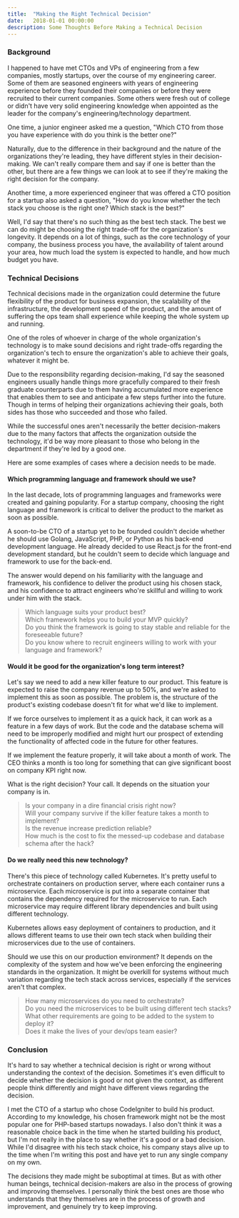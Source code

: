 ```yaml
---
title:  "Making the Right Technical Decision"
date:   2018-01-01 00:00:00
description: Some Thoughts Before Making a Technical Decision
---
```


### Background

I happened to have met CTOs and VPs of engineering from a few companies, mostly startups, over the course of my engineering career. Some of them are seasoned engineers with years of engineering experience before they founded their companies or before they were recruited to their current companies. Some others were fresh out of college or didn't have very solid engineering knowledge when appointed as the leader for the company's engineering/technology department.

One time, a junior engineer asked me a question, "Which CTO from those you have experience with do you think is the better one?"

Naturally, due to the difference in their background and the nature of the organizations they're leading, they have different styles in their decision-making. We can't really compare them and say if one is better than the other, but there are a few things we can look at to see if they're making the right decision for the company.

Another time, a more experienced engineer that was offered a CTO position for a startup also asked a question, "How do you know whether the tech stack you choose is the right one? Which stack is the best?"

Well, I'd say that there's no such thing as the best tech stack. The best we can do might be choosing the right trade-off for the organization's longevity. It depends on a lot of things, such as the core technology of your company, the business process you have, the availability of talent around your area, how much load the system is expected to handle, and how much budget you have.

### Technical Decisions

Technical decisions made in the organization could determine the future flexibility of the product for business expansion, the scalability of the infrastructure, the development speed of the product, and the amount of suffering the ops team shall experience while keeping the whole system up and running.

One of the roles of whoever in charge of the whole organization's technology is to make sound decisions and right trade-offs regarding the organization's tech to ensure the organization's able to achieve their goals, whatever it might be.

Due to the responsibility regarding decision-making, I'd say the seasoned engineers usually handle things more gracefully compared to their fresh graduate counterparts due to them having accumulated more experience that enables them to see and anticipate a few steps further into the future. Though in terms of helping their organizations achieving their goals, both sides has those who succeeded and those who failed.

While the successful ones aren't necessarily the better decision-makers due to the many factors that affects the organization outside the technology, it'd be way more pleasant to those who belong in the department if they're led by a good one.

Here are some examples of cases where a decision needs to be made.

#### Which programming language and framework should we use?

In the last decade, lots of programming languages and frameworks were created and gaining popularity. For a startup company, choosing the right language and framework is critical to deliver the product to the market as soon as possible.

A soon-to-be CTO of a startup yet to be founded couldn't decide whether he should use Golang, JavaScript, PHP, or Python as his back-end development language. He already decided to use React.js for the front-end development standard, but he couldn't seem to decide which language and framework to use for the back-end.

The answer would depend on his familiarity with the language and framework, his confidence to deliver the product using his chosen stack, and his confidence to attract engineers who're skillful and willing to work under him with the stack.

> Which language suits your product best?  
> Which framework helps you to build your MVP quickly?  
> Do you think the framework is going to stay stable and reliable for the foreseeable future?  
> Do you know where to recruit engineers willing to work with your language and framework?

#### Would it be good for the organization's long term interest?

Let's say we need to add a new killer feature to our product. This feature is expected to raise the company revenue up to 50%, and we're asked to implement this as soon as possible. The problem is, the structure of the product's existing codebase doesn't fit for what we'd like to implement.

If we force ourselves to implement it as a quick hack, it can work as a feature in a few days of work. But the code and the database schema will need to be improperly modified and might hurt our prospect of extending the functionality of affected code in the future for other features.

If we implement the feature properly, it will take about a month of work. The CEO thinks a month is too long for something that can give significant boost on company KPI right now.

What is the right decision? Your call. It depends on the situation your company is in.

> Is your company in a dire financial crisis right now?  
> Will your company survive if the killer feature takes a month to implement?  
> Is the revenue increase prediction reliable?  
> How much is the cost to fix the messed-up codebase and database schema after the hack?

#### Do we really need this new technology?

There's this piece of technology called Kubernetes. It's pretty useful to orchestrate containers on production server, where each container runs a microservice. Each microservice is put into a separate container that contains the dependency required for the microservice to run. Each microservice may require different library dependencies and built using different technology.

Kubernetes allows easy deployment of containers to production, and it allows different teams to use their own tech stack when building their microservices due to the use of containers.

Should we use this on our production environment? It depends on the complexity of the system and how we've been enforcing the engineering standards in the organization. It might be overkill for systems without much variation regarding the tech stack across services, especially if the services aren't that complex.

> How many microservices do you need to orchestrate?  
> Do you need the microservices to be built using different tech stacks?   
> What other requirements are going to be added to the system to deploy it?  
> Does it make the lives of your dev/ops team easier?

### Conclusion

It's hard to say whether a technical decision is right or wrong without understanding the context of the decision. Sometimes it's even difficult to decide whether the decision is good or not given the context, as different people think differently and might have different views regarding the decision.

I met the CTO of a startup who chose CodeIgniter to build his product. According to my knowledge, his chosen framework might not be the most popular one for PHP-based startups nowadays. I also don't think it was a reasonable choice back in the time when he started building his product, but I'm not really in the place to say whether it's a good or a bad decision. While I'd disagree with his tech stack choice, his company stays alive up to the time when I'm writing this post and have yet to run any single company on my own.

The decisions they made might be suboptimal at times. But as with other human beings, technical decision-makers are also in the process of growing and improving themselves. I personally think the best ones are those who understands that they themselves are in the process of growth and improvement, and genuinely try to keep improving.
